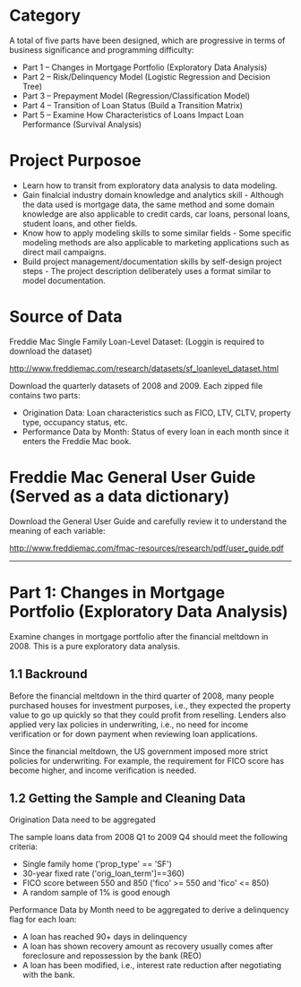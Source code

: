 # Category

A total of five parts have been designed, which are progressive in terms of business significance and programming difficulty:
- Part 1 – Changes in Mortgage Portfolio (Exploratory Data Analysis)
- Part 2 – Risk/Delinquency Model (Logistic Regression and Decision Tree)
- Part 3 – Prepayment Model (Regression/Classification Model)
- Part 4 – Transition of Loan Status (Build a Transition Matrix)
- Part 5 – Examine How Characteristics of Loans Impact Loan Performance (Survival Analysis)

# Project Purposoe

- Learn how to transit from exploratory data analysis to data modeling. 
- Gain finalcial industry domain knowledge and analytics skill - Although the data used is mortgage data, the same method and some domain knowledge are also applicable to credit cards, car loans, personal loans, student loans, and other fields.
- Know how to apply modeling skills to some similar fields - Some specific modeling methods are also applicable to marketing applications such as direct mail campaigns. 
- Build project management/documentation skills by self-design project steps - The project description deliberately uses a format similar to model documentation. 

# Source of Data

Freddie Mac Single Family Loan-Level Dataset: (Loggin is required to download the dataset)

http://www.freddiemac.com/research/datasets/sf_loanlevel_dataset.html

Download the quarterly datasets of 2008 and 2009. Each zipped file contains two parts:

- Origination Data:
Loan characteristics such as FICO, LTV, CLTV, property type, occupancy status, etc.
- Performance Data by Month:
Status of every loan in each month since it enters the Freddie Mac book.

# Freddie Mac General User Guide (Served as a data dictionary) 
Download the General User Guide and carefully review it to understand the meaning of each variable:

http://www.freddiemac.com/fmac-resources/research/pdf/user_guide.pdf

-----------------------------------------------------------------------------------------------------------------------------------------------------------------


# Part 1: Changes in Mortgage Portfolio (Exploratory Data Analysis)

Examine changes in mortgage portfolio after the financial meltdown in 2008. This is a
pure exploratory data analysis.

## 1.1 Backround
Before the financial meltdown in the third quarter of 2008, many people purchased houses for investment purposes, i.e., they expected the property value to go up quickly so that they could profit from reselling. Lenders also applied very lax policies in underwriting, i.e., no need for income verification or for down payment when reviewing loan applications.

Since the financial meltdown, the US government imposed more strict policies for underwriting. For example, the requirement for FICO score has become higher, and income verification is needed.

## 1.2 Getting the Sample and Cleaning Data 


Origination Data need to be aggregated

The sample loans data from 2008 Q1 to 2009 Q4 should meet the following criteria:

- Single family home ('prop_type' == 'SF')
- 30-year fixed rate ('orig_loan_term']==360)
- FICO score between 550 and 850 ('fico' >= 550 and 'fico' <= 850)
- A random sample of 1% is good enough


Performance Data by Month need to be aggregated to derive a delinquency flag for each loan:

- A loan has reached 90+ days in delinquency
- A loan has shown recovery amount as recovery usually comes after foreclosure and repossession by the bank (REO)
- A loan has been modified, i.e., interest rate reduction after negotiating with the bank.




